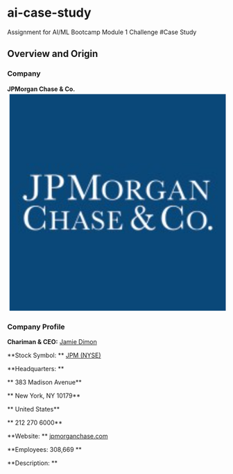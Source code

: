 # ai-case-study
Assignment for AI/ML Bootcamp Module 1 Challenge
#Case Study

## Overview and Origin

### Company  

**JPMorgan Chase & Co.**  
![JPM logo](JPM_logo.png)

### Company Profile

**Chariman & CEO:** [Jamie Dimon](https://www.jpmorganchase.com/about/our-leadership/jamie-dimon)

**Stock Symbol:  **
  [JPM (NYSE)](https://finance.yahoo.com/quote/JPM?p=JPM)

**Headquarters:  **  

**   383 Madison Avenue**

**   New York, NY 10179**

**   United States**

**   212 270 6000**

**Website:  ** [jpmorganchase.com](https://www.jpmorganchase.com)

**Employees:  308,669  **

**Description:  **
